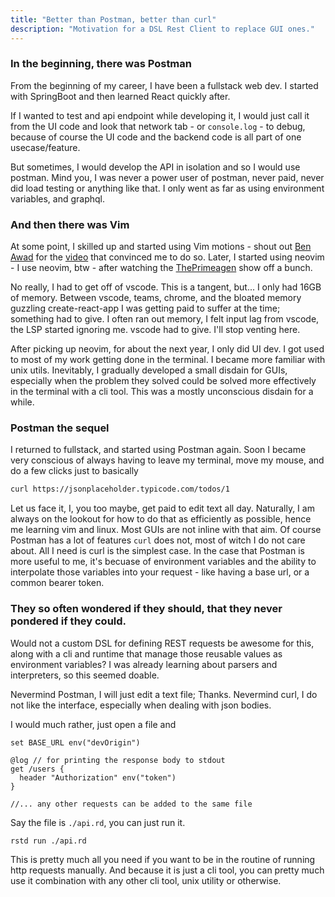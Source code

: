 ```yaml
---
title: "Better than Postman, better than curl"
description: "Motivation for a DSL Rest Client to replace GUI ones."
---
```


### In the beginning, there was Postman

From the beginning of my career, I have been a fullstack web dev. I started with SpringBoot and then learned React quickly after.

If I wanted to test and api endpoint while developing it, I would just call it from the UI code and look that network tab - or `console.log` -
to debug, because of course the UI code and the backend code is all part of one usecase/feature.

But sometimes, I would develop the API in isolation and so I would use postman. Mind you,
I was never a power user of postman, never paid, never did load testing or anything like that. I only went as
far as using environment variables, and graphql.

### And then there was Vim

At some point, I skilled up and started using Vim motions - shout out [Ben Awad](https://www.youtube.com/@bawad)
for the [video](https://www.youtube.com/watch?v=4WTV6ZCY4qo) that convinced me to do so.
Later, I started using neovim - I use neovim, btw - after watching the [ThePrimeagen](https://www.youtube.com/@ThePrimeagen) show off a bunch.

No really, I had to get off of vscode. This is a tangent, but... I only had 16GB of memory. Between vscode, teams, chrome, and the bloated memory guzzling
create-react-app I was getting paid to suffer at the time; something had to give. I often ran out memory, I felt input lag from vscode, the LSP started ignoring me.
vscode had to give. I'll stop venting here.

After picking up neovim, for about the next year, I only did UI dev. I got used to most of my work getting done in the terminal. I became more familiar with unix utils.
Inevitably, I gradually developed a small disdain for GUIs, especially when the problem they solved could be solved more effectively in the terminal with a cli tool. This
was a mostly unconscious disdain for a while.

### Postman the sequel

I returned to fullstack, and started using Postman again. Soon I became very conscious of always having to leave my terminal, move my mouse,
and do a few clicks just to basically

```sh
curl https://jsonplaceholder.typicode.com/todos/1
```

Let us face it, I, you too maybe, get paid to edit text all day. Naturally, I am always on the lookout for how to do that as efficiently as possible,
hence me learning vim and linux. Most GUIs are not inline with that aim. Of course Postman has a lot of features `curl` does not, most of witch I do not care about.
All I need is curl is the simplest case. In the case that Postman is more useful to me, it's becuase of environment variables and the ability to interpolate those variables
into your request - like having a base url, or a common bearer token.

### They so often wondered if they should, that they never pondered if they could.

Would not a custom DSL for defining REST requests be awesome for this, along with a cli and runtime that manage those reusable values as environment variables?
I was already learning about parsers and interpreters, so this seemed doable.

Nevermind Postman, I will just edit a text file; Thanks.
Nevermind curl, I do not like the interface, especially when dealing with json bodies.

I would much rather, just open a file and

```rd
set BASE_URL env("devOrigin")

@log // for printing the response body to stdout
get /users {
  header "Authorization" env("token")
}

//... any other requests can be added to the same file
```

Say the file is `./api.rd`, you can just run it.

```sh
rstd run ./api.rd

```

This is pretty much all you need if you want to be in the routine of running http requests manually. And because it is just a cli tool, you can pretty much use it combination with
any other cli tool, unix utility or otherwise.
